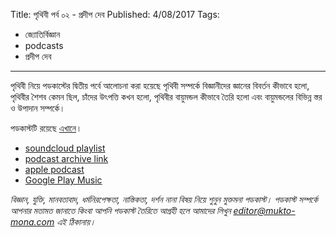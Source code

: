 Title: পৃথিবী পর্ব ০২ - প্রদীপ দেব
Published: 4/08/2017
Tags:
  - জ্যোতির্বিজ্ঞান
  - podcasts
  - প্রদীপ দেব
---
পৃথিবী নিয়ে পডকাস্টের দ্বিতীয় পর্বে আলোচনা করা হয়েছে পৃথিবী সম্পর্কে বিজ্ঞানীদের জ্ঞানের বিবর্তন কীভাবে হলো, পৃথিবীর শৈশব কেমন ছিল, চাঁদের উৎপত্তি কখন হলো, পৃথিবীর বায়ুমন্ডল কীভাবে তৈরি হলো এবং বায়ুমন্ডলের বিভিন্ন স্তর ও উপাদান সম্পর্কে।

পডকাস্টটি রয়েছে [এখানে](https://drive.google.com/open?id=1VKPc0clPHb7WWYLEuMXMXCGJR8m6nNmp)।

- [soundcloud playlist](https://soundcloud.com/mukto-mona)
- [podcast archive link](http://web.archive.org/web/20191023151006/http://podcast.mukto-mona.com)
- [apple podcast](https://podcasts.apple.com/us/podcast/id1212085883)
- [Google Play Music](https://play.google.com/music/listen#/ps/Izc4javhi5igs66olhdfex42cxa)

_বিজ্ঞান, যুক্তি, মানবতাবাদ, ধর্মনিরপেক্ষতা, নাস্তিকতা, দর্শন নানা বিষয় নিয়ে শুনুন মুক্তমনা পডকাস্ট। পডকাস্ট সম্পর্কে আপনার মতামত জানাতে কিংবা আপনি পডকাস্ট তৈরিতে আগ্রহী হলে আমাদের লিখুন editor@mukto-mona.com এই ঠিকানায়।_